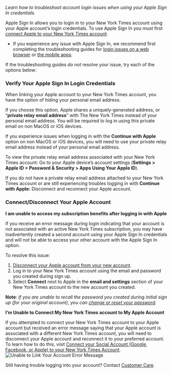 _Learn how to troubleshoot account login issues when using your Apple Sign In credentials._

Apple Sign In allows you to login in to your New York Times account using your Apple account’s login credentials. To use Apple Sign In you must first [connect Apple to your New York Times account](https://help.nytimes.com/hc/en-us/articles/115014887628-Connect-to-your-Google-Facebook-or-Apple-account-to-your-New-York-Times-Account-).

- If you experience any issue with Apple Sign In, we recommend first completing the troubleshooting guides for [login issues on a web browser](https://help.nytimes.com/hc/en-us/articles/4402283653268) or [the mobile apps](https://help.nytimes.com/hc/en-us/articles/4402291579412).

If the troubleshooting guides _do not_ resolve your issue, try each of the options below:

### Verify Your Apple Sign In Login Credentials

When linking your Apple account to your New York Times account, you have the option of hiding your personal email address.

If you choose this option, Apple shares a uniquely-generated address, or “**private relay email address**” with The New York Times instead of your personal email address. You will be required to log in using this private email on non MacOS or iOS devices.

If you experience issues when logging in with the **Continue with Apple** option on non MacOS or iOS devices, you will need to use your private relay email address instead of your personal email address.

To view the private relay email address associated with your New York Times account: Go to your Apple device’s account settings (**Settings > Apple ID > Password & Security > Apps Using Your Apple ID**).

If you do not have a private relay email address attached to your New York Times account or are still experiencing troubles logging in with **Continue with Apple:** Disconnect and reconnect your Apple account.

### Connect/Disconnect Your Apple Account

**I am unable to access my subscription benefits after logging in with Apple**

If you receive an error message during login indicating that your account is not associated with an active New York Times subscription, you may have inadvertently created a second account using your Apple Sign In credentials and will not be able to access your other account with the Apple Sign In option.

To resolve this issue:

1.  [Disconnect your Apple account from your new account](https://help.nytimes.com/hc/en-us/articles/115014887628-Connect-to-your-Google-Facebook-or-Apple-account-to-your-New-York-Times-Account-).
2.  Log in to your New York Times account using the email and password you created during sign up.
3.  Select **Connect** next to Apple in the **email and settings** section of your New York Times account to the new account you created.

**Note**: _If you are unable to recall the password you created during initial sign up (for your original account), you can [change or reset your password](https://help.nytimes.com/hc/en-us/articles/360052335791)._

**I’m Unable to Connect My New York Times account to My Apple Account**

If you attempted to connect your New York Times account to your Apple account but received an error message saying that your Apple account is associated with a different New York Times account, you will need to disconnect your Apple account and reconnect it to your preferred account. To learn how to do this, visit [Connect your Social Account (Google, Facebook, or Apple) to your New York Times Account](https://help.nytimes.com/hc/en-us/articles/115014887628-Connect-to-your-Google-Facebook-or-Apple-account-to-your-New-York-Times-Account-).             ![Unable to Link Your Account Error Message](https://help.nytimes.com/hc/article_attachments/4415969027348/Screen_Shot_2022-01-15_at_4.57.06_PM.png)

Still having trouble logging into your account? Contact [Customer Care](https://help.nytimes.com/hc/en-us/articles/115015385887-Contact-Us#care).
